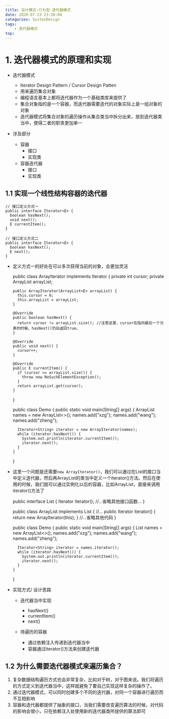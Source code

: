 ```yaml
---
title: 设计模式-行为型-迭代器模式
date: 2020-07-23 23:30:04
categories: SystenDesign
tags:
    - 迭代器模式
top:
---
```


# 1. 迭代器模式的原理和实现

+ 迭代器模式
    + Iterator Design Pattern / Cursor Design Patten 
    + 用来遍历集合对象
    + 编程语言基本上都将迭代器作为一个基础类库来提供了
    + 集合对象指的是一个容器，而迭代器需要迭代的对象实际上是一组对象的对象
    + 迭代器模式将集合对象的遍历操作从集合类当中拆分出来，放到迭代器类当中，使得二者的职责更加单一


+ 涉及部分
    + 容器
        + 接口
        + 实现类
    + 容器迭代器
        + 接口
        + 实现类


## 1.1 实现一个线性结构容器的迭代器


    // 接口定义方式一
    public interface Iterator<E> {
      boolean hasNext();
      void next();
      E currentItem();
    }

    // 接口定义方式二
    public interface Iterator<E> {
      boolean hasNext();
      E next();
    }
    
+ 定义方式一的好处在可以多次获得当前的对象，会更加灵活



    public class ArrayIterator<E> implements Iterator<E> {
      private int cursor;
      private ArrayList<E> arrayList;

      public ArrayIterator(ArrayList<E> arrayList) {
        this.cursor = 0;
        this.arrayList = arrayList;
      }

      @Override
      public boolean hasNext() {
        return cursor != arrayList.size(); //注意这里，cursor在指向最后一个元素的时候，hasNext()仍旧返回true。
      }

      @Override
      public void next() {
        cursor++;
      }

      @Override
      public E currentItem() {
        if (cursor >= arrayList.size()) {
          throw new NoSuchElementException();
        }
        return arrayList.get(cursor);
      }
    }

    public class Demo {
      public static void main(String[] args) {
        ArrayList<String> names = new ArrayList<>();
        names.add("xzg");
        names.add("wang");
        names.add("zheng");

        Iterator<String> iterator = new ArrayIterator(names);
        while (iterator.hasNext()) {
          System.out.println(iterator.currentItem());
          iterator.next();
        }
      }
    }

+ 这里一个问题是还需要`new ArrayIterator()`，我们可以通过在List的接口当中定义迭代器，然后再ArrayList的类当中定义一个iterator()方法。然后在使用的时候，我们就可以通过实例化以后的容器，比如ArrayList，直接来调用iterator()方法了


    public interface List<E> {
      Iterator iterator();
      //...省略其他接口函数...
    }

    public class ArrayList<E> implements List<E> {
      //...
      public Iterator iterator() {
        return new ArrayIterator(this);
      }
      //...省略其他代码
    }

    public class Demo {
      public static void main(String[] args) {
        List<String> names = new ArrayList<>();
        names.add("xzg");
        names.add("wang");
        names.add("zheng");

        Iterator<String> iterator = names.iterator();
        while (iterator.hasNext()) {
          System.out.println(iterator.currentItem());
          iterator.next();
        }
      }
    }
    
+ 实现方式/ 设计思路
    + 迭代器当中实现
        + hasNext()
        + currentItem()
        + next()

    + 待遍历的容器
        + 通过依赖注入传递到迭代器当中
        + 容器通过iterator()方法来创建迭代器


## 1.2 为什么需要迭代器模式来遍历集合？

1. 复杂数据结构遍历方式也会非常复杂，比如对于树，对于图来说。我们将遍历的方式定义到迭代器当中，这样就避免了要自己实现这样复杂的操作了。
2. 通过迭代器模式，可以同时创建多个不同的迭代器，对同一个容器进行遍历而不互相影响
3. 容器和迭代器都提供了抽象的接口，当我们需要改变遍历算法的时候，对代码的影响会很小，只在依赖注入处使用新的迭代器类所提供的算法即可
